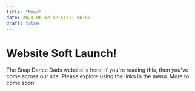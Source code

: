 ```yaml
---
title: "News"
date: 2024-06-02T12:51:11-06:00
draft: false
---
```


# Website Soft Launch!

The Snap Dance Dads website is here! If you're reading this, then you've come across our site. Please explore using the links in the menu. More to come soon!
